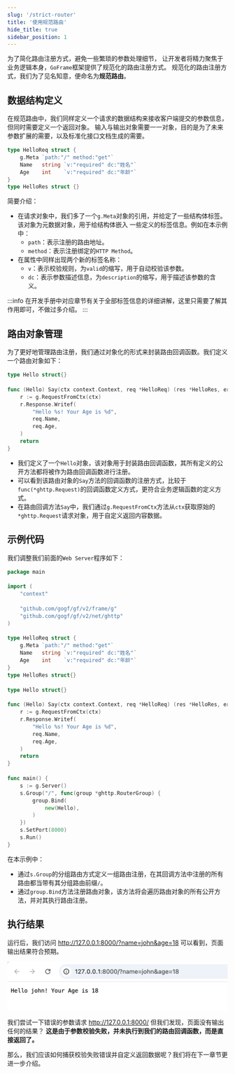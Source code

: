 ```yaml
---
slug: '/strict-router'
title: '使用规范路由'
hide_title: true
sidebar_position: 1
---
```


为了简化路由注册方式，避免一些繁琐的参数处理细节，
让开发者将精力聚焦于业务逻辑本身，`GoFrame`框架提供了规范化的路由注册方式。
规范化的路由注册方式，我们为了见名知意，便命名为**规范路由**。

## 数据结构定义

在规范路由中，我们同样定义一个请求的数据结构来接收客户端提交的参数信息，但同时需要定义一个返回对象。
输入与输出对象需要一一对象，目的是为了未来参数扩展的需要，以及标准化接口文档生成的需要。
```go 
type HelloReq struct {
    g.Meta `path:"/" method:"get"`
    Name   string `v:"required" dc:"姓名"`
    Age    int    `v:"required" dc:"年龄"`
}
type HelloRes struct {}
```
简要介绍：
- 在请求对象中，我们多了一个`g.Meta`对象的引用，并给定了一些结构体标签。该对象为元数据对象，用于给结构体嵌入
  一些定义的标签信息。例如在本示例中：
  - `path`：表示注册的路由地址。
  - `method`：表示注册绑定的`HTTP Method`。
- 在属性中同样出现两个新的标签名称：
  - `v`：表示校验规则，为`valid`的缩写，用于自动校验该参数。
  - `dc`：表示参数描述信息，为`description`的缩写，用于描述该参数的含义。

:::info
在开发手册中对应章节有关于全部标签信息的详细讲解，这里只需要了解其作用即可，不做过多介绍。
:::

## 路由对象管理

为了更好地管理路由注册，我们通过对象化的形式来封装路由回调函数。我们定义一个路由对象如下：

```go
type Hello struct{}

func (Hello) Say(ctx context.Context, req *HelloReq) (res *HelloRes, err error) {
	r := g.RequestFromCtx(ctx)
	r.Response.Writef(
		"Hello %s! Your Age is %d",
		req.Name,
		req.Age,
	)
	return
}
```

- 我们定义了一个`Hello`对象，该对象用于封装路由回调函数，其所有定义的公开方法都将被作为路由回调函数进行注册。
- 可以看到该路由对象的`Say`方法的回调函数的注册方式，比较于`func(*ghttp.Request)`的回调函数定义方式，更符合业务逻辑函数的定义方式。
- 在路由回调方法`Say`中，我们通过`g.RequestFromCtx`方法从`ctx`获取原始的`*ghttp.Request`请求对象，用于自定义返回内容数据。

## 示例代码

我们调整我们前面的`Web Server`程序如下：
```go title="main.go"
package main

import (
    "context"

    "github.com/gogf/gf/v2/frame/g"
    "github.com/gogf/gf/v2/net/ghttp"
)

type HelloReq struct {
    g.Meta `path:"/" method:"get"`
    Name   string `v:"required" dc:"姓名"`
    Age    int    `v:"required" dc:"年龄"`
}
type HelloRes struct{}

type Hello struct{}

func (Hello) Say(ctx context.Context, req *HelloReq) (res *HelloRes, err error) {
    r := g.RequestFromCtx(ctx)
    r.Response.Writef(
        "Hello %s! Your Age is %d",
        req.Name,
        req.Age,
    )
    return
}

func main() {
    s := g.Server()
    s.Group("/", func(group *ghttp.RouterGroup) {
        group.Bind(
            new(Hello),
        )
    })
    s.SetPort(8000)
    s.Run()
}
```
在本示例中：
- 通过`s.Group`的分组路由方式定义一组路由注册，在其回调方法中注册的所有路由都当带有其分组路由前缀`/`。
- 通过`group.Bind`方法注册路由对象，该方法将会遍历路由对象的所有公开方法，并对其执行路由注册。

## 执行结果

运行后，我们访问 http://127.0.0.1:8000/?name=john&age=18 可以看到，页面输出结果符合预期。

![img.png](img.png)

我们尝试一下错误的参数请求 http://127.0.0.1:8000/ 但我们发现，页面没有输出任何的结果？
**这是由于参数校验失败，并未执行到我们的路由回调函数，而是直接返回了。**

那么，我们应该如何捕获校验失败错误并自定义返回数据呢？我们将在下一章节更进一步介绍。
